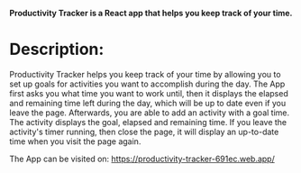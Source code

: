 **Productivity Tracker is a React app that helps you keep track of your time.**

# Description:
Productivity Tracker helps you keep track of your time by allowing you to set up goals for activities you want to accomplish during the day. The App first asks you
what time you want to work until, then it displays the elapsed and remaining time left during the day, which will be up to date even if you leave the page.
Afterwards, you are able to add an activity with a goal time. The activity displays the goal, elapsed and remaining time. If you leave the activity's timer running,
then close the page, it will display an up-to-date time when you visit the page again.

The App can be visited on: https://productivity-tracker-691ec.web.app/
